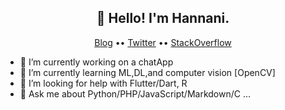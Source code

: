 <h2 align="center">👋 Hello! I'm Hannani.</h2>
<p align="center">
  <a href="https://mhannani.codes/">Blog</a> ••
  <a href="https://twitter.com/Mohamed_Hanani4">Twitter</a> ••
  <a href="https://stackoverflow.com/users/13652942/hannani">StackOverflow</a>
</p>


- 🔭 I’m currently working on a chatApp
- 🌱 I’m currently learning ML,DL,and computer vision [OpenCV]
- 🤔 I’m looking for help with Flutter/Dart, R
- 💬 Ask me about Python/PHP/JavaScript/Markdown/C ...
<!--

- 📫 How to reach me: ...
- 👯 I’m looking to collaborate on ...
- 😄 Pronouns: ...
- ⚡ Fun fact: ...
-->
<!--START_SECTION:waka-->

<!--END_SECTION:waka-->

